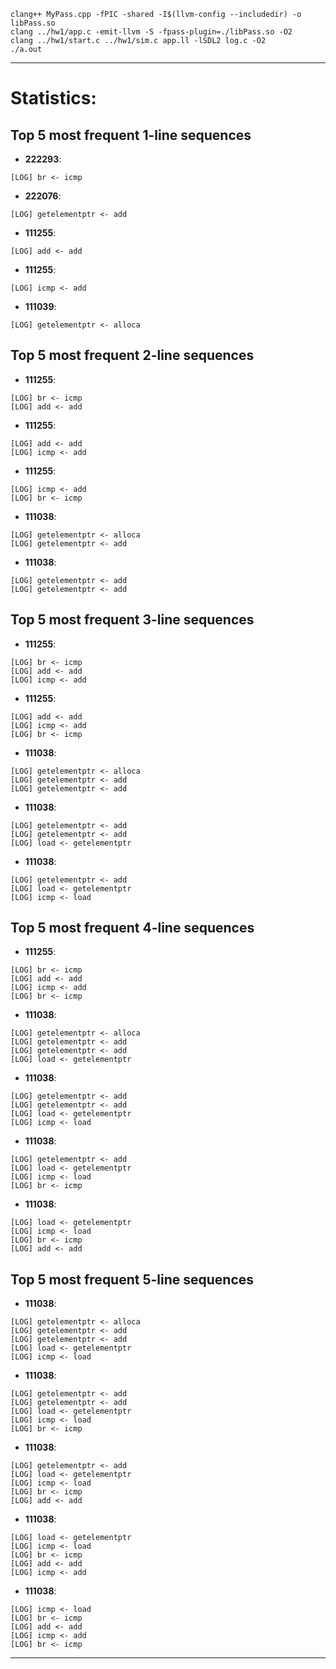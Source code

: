 ```
clang++ MyPass.cpp -fPIC -shared -I$(llvm-config --includedir) -o libPass.so
clang ../hw1/app.c -emit-llvm -S -fpass-plugin=./libPass.so -O2
clang ../hw1/start.c ../hw1/sim.c app.ll -lSDL2 log.c -O2
./a.out
```

---

# Statistics:

## Top 5 most frequent 1-line sequences

- **222293**: 
```
[LOG] br <- icmp
```
- **222076**: 
```
[LOG] getelementptr <- add
```
- **111255**: 
```
[LOG] add <- add
```
- **111255**: 
```
[LOG] icmp <- add
```
- **111039**: 
```
[LOG] getelementptr <- alloca
```

## Top 5 most frequent 2-line sequences

- **111255**: 
```
[LOG] br <- icmp
[LOG] add <- add
```
- **111255**: 
```
[LOG] add <- add
[LOG] icmp <- add
```
- **111255**: 
```
[LOG] icmp <- add
[LOG] br <- icmp
```
- **111038**: 
```
[LOG] getelementptr <- alloca
[LOG] getelementptr <- add
```
- **111038**: 
```
[LOG] getelementptr <- add
[LOG] getelementptr <- add
```

## Top 5 most frequent 3-line sequences

- **111255**: 
```
[LOG] br <- icmp
[LOG] add <- add
[LOG] icmp <- add
```
- **111255**: 
```
[LOG] add <- add
[LOG] icmp <- add
[LOG] br <- icmp
```
- **111038**: 
```
[LOG] getelementptr <- alloca
[LOG] getelementptr <- add
[LOG] getelementptr <- add
```
- **111038**: 
```
[LOG] getelementptr <- add
[LOG] getelementptr <- add
[LOG] load <- getelementptr
```
- **111038**: 
```
[LOG] getelementptr <- add
[LOG] load <- getelementptr
[LOG] icmp <- load
```

## Top 5 most frequent 4-line sequences

- **111255**: 
```
[LOG] br <- icmp
[LOG] add <- add
[LOG] icmp <- add
[LOG] br <- icmp
```
- **111038**: 
```
[LOG] getelementptr <- alloca
[LOG] getelementptr <- add
[LOG] getelementptr <- add
[LOG] load <- getelementptr
```
- **111038**: 
```
[LOG] getelementptr <- add
[LOG] getelementptr <- add
[LOG] load <- getelementptr
[LOG] icmp <- load
```
- **111038**: 
```
[LOG] getelementptr <- add
[LOG] load <- getelementptr
[LOG] icmp <- load
[LOG] br <- icmp
```
- **111038**: 
```
[LOG] load <- getelementptr
[LOG] icmp <- load
[LOG] br <- icmp
[LOG] add <- add
```

## Top 5 most frequent 5-line sequences
- **111038**: 
```
[LOG] getelementptr <- alloca
[LOG] getelementptr <- add
[LOG] getelementptr <- add
[LOG] load <- getelementptr
[LOG] icmp <- load
```
- **111038**: 
```
[LOG] getelementptr <- add
[LOG] getelementptr <- add
[LOG] load <- getelementptr
[LOG] icmp <- load
[LOG] br <- icmp
```
- **111038**: 
```
[LOG] getelementptr <- add
[LOG] load <- getelementptr
[LOG] icmp <- load
[LOG] br <- icmp
[LOG] add <- add
```
- **111038**: 
```
[LOG] load <- getelementptr
[LOG] icmp <- load
[LOG] br <- icmp
[LOG] add <- add
[LOG] icmp <- add
```
- **111038**: 
```
[LOG] icmp <- load
[LOG] br <- icmp
[LOG] add <- add
[LOG] icmp <- add
[LOG] br <- icmp
```

---

